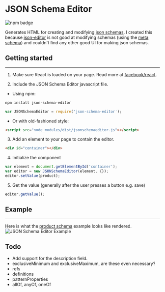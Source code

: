 # JSON Schema Editor

![npm badge](https://badge.fury.io/js/json-schema-editor.svg)

Generates HTML for creating and modifying [json schemas](http://json-schema.org). I created this because [json-editor](https://github.com/jdorn/json-editor) is not good at modifying schemas (using the [meta schema](http://json-schema.org/schema)) and couldn't find any other good UI for making json schemas.

## Getting started
--------------------
1. Make sure React is loaded on your page. Read more at [facebook/react](https://github.com/facebook/react).

2. Include the JSON Schema Editor javascript file.

  - Using npm: 
  
  ```sh
  npm install json-schema-editor
  ```
  
  ```javascript
  var JSONSchemaEditor = require('json-schema-editor');
  ```
  
  - Or with old-fashioned style:
  
  ```html
  <script src="node_modules/dist/jsonschemaeditor.js"></script>
  ```

3. Add an element to your page to contain the editor.

```html
<div id="container"></div>
```

4. Initialize the component

```javascript
var element = document.getElementById('container');
var editor = new JSONSchemaEditor(element, {});
editor.setValue(product);
```

5. Get the value (generally after the user presses a button e.g. save)

```javascript
editor.getValue();
```


## Example
-------------
Here is what the [product schema](http://json-schema.org/example1.html) example looks like rendered.
![JSON Schema Editor Example](https://cloud.githubusercontent.com/assets/406149/14623022/a1a3c96e-058b-11e6-9cef-0b61ff242e8d.png)

## Todo
* Add support for the description field.
* exclusiveMinimum and exclusiveMaximum, are these even necessary?
* refs
* definitions
* patternProperties
* allOf, anyOf, oneOf
